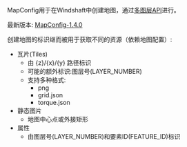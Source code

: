 MapConfig用于在Windshaft中创建地图，通过[多图层API](Multilayer-API_zh.md)进行。

最新版本: [MapConfig-1.4.0](MapConfig-1.4.0_zh.md)

创建地图的标识继而被用于获取不同的资源（依赖地图配置）:

  - 瓦片(Tiles)
    - 由 {z}/{x}/{y} 路径标识
    - 可能的额外标识:图层号(LAYER_NUMBER)
    - 支持多种格式:
        * png
        * grid.json
        * torque.json
  - 静态图片
    - 地图中心点或外接矩形
  - 属性
    - 由图层号(LAYER_NUMBER)和要素ID(FEATURE_ID)标识
